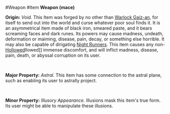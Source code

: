 ---
---

\#Weapon #Item 
**Weapon (mace)**

**Origin:** *Void.* This Item was forged by no other than [Warlock Gaíz-an](..\..\..\Beings\Characters%20and%20People\Warlock%20Ga%C3%ADz-an.md), for itself to send out into the world and curse whatever poor soul finds it. It is an asymmetrical item made of black iron, smeared paste, and it bears screaming faces and dark runes. Its powers may cause madness, undeath, deformation or maiming, disease, pain, decay, or something else horrible. It may also be capable of dirigating [Night Runners](..\..\..\Beings\Creatures\Night%20Runner.md). This item causes any non-[Hollowed](..\..\..\Beings\Creatures\Hollowed.md)llowed\]\] immense discomfort, and will inflict madness, disease, pain, death, or abyssal corruption on its user.

 

**Major Property:** *Astral.* This item has some connection to the astral plane, such as enabling its user to astrally project.

 

**Minor Property:** *Illusory Appearance.* Illusions mask this item's true form. Its user might be able to manipulate these illusions.

